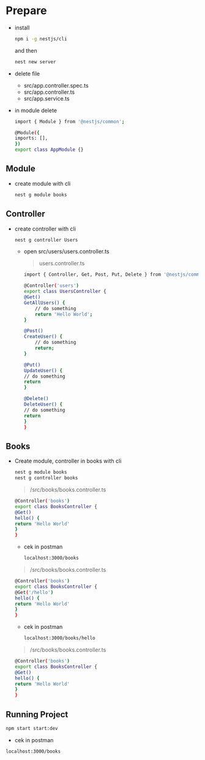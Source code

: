 # Prepare

- install

  ```bash
  npm i -g nestjs/cli
  ```

  and then

  ```bash
  nest new server
  ```

- delete file

  - src/app.controller.spec.ts
  - src/app.controller.ts
  - src/app.service.ts

- in module delete

  ```bash
  import { Module } from '@nestjs/common';

  @Module({
  imports: [],
  })
  export class AppModule {}
  ```

## Module

- create module with cli

  ```bash
  nest g module books
  ```

## Controller

- create controller with cli

  ```bash
  nest g controller Users
  ```

  - open src/users/users.controller.ts

    > users.controller.ts

    ```bash
    import { Controller, Get, Post, Put, Delete } from '@nestjs/common';

    @Controller('users')
    export class UsersController {
    @Get()
    GetAllUsers() {
        // do something
        return 'Hello World';
    }

    @Post()
    CreateUser() {
        // do something
        return;
    }

    @Put()
    UpdateUser() {
    // do something
    return
    }

    @Delete()
    DeleteUser() {
    // do something
    return
    }
    }
    ```

## Books

- Create module, controller in books with cli

  ```bash
  nest g module books
  nest g controller books
  ```

  > /src/books/books.controller.ts

  ```bash
  @Controller('books')
  export class BooksController {
  @Get()
  hello() {
  return 'Hello World'
  }
  }
  ```

  - cek in postman

    ```bash
    localhost:3000/books
    ```

  > /src/books/books.controller.ts

  ```bash
  @Controller('books')
  export class BooksController {
  @Get('/hello')
  hello() {
  return 'Hello World'
  }
  }
  ```

  - cek in postman

    ```bash
    localhost:3000/books/hello
    ```

  > /src/books/books.controller.ts

  ```bash
  @Controller('books')
  export class BooksController {
  @Get()
  hello() {
  return 'Hello World'
  }
  }
  ```

## Running Project

```bash
npm start start:dev
```

- cek in postman

```bash
localhost:3000/books
```
